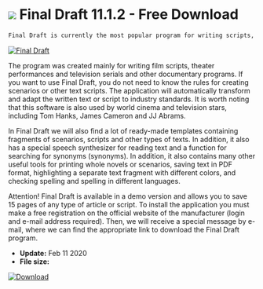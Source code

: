 # ![](https://cdn.softexe.net/static/icon/5/final-draft-8813.png) Final Draft 11.1.2 - Free Download

```sh
Final Draft is currently the most popular program for writing scripts, theater performances and other articles. The application has a simple and clear interface, in which there is a handy text editor, adapted to almost any type of text. It is an ideal solution for professional screenwriters and producers, as well as for other authors of novels, novels and journalistic articles.
```
[![Final Draft](https://gallery.dpcdn.pl/imgc/Tools/8494/g_-_420x350_1.5_-_x20120503133402_00.jpg)](https://softexe.net/win/business/documents/final-draft:hhpc.html)

The program was created mainly for writing film scripts, theater performances and television serials and other documentary programs. If you want to use Final Draft, you do not need to know the rules for creating scenarios or other text scripts. The application will automatically transform and adapt the written text or script to industry standards. It is worth noting that this software is also used by world cinema and television stars, including Tom Hanks, James Cameron and JJ Abrams.
 
 
 In Final Draft we will also find a lot of ready-made templates containing fragments of scenarios, scripts and other types of texts. In addition, it also has a special speech synthesizer for reading text and a function for searching for synonyms (synonyms). In addition, it also contains many other useful tools for printing whole novels or scenarios, saving text in PDF format, highlighting a separate text fragment with different colors, and checking spelling and spelling in different languages. 
 
 
 Attention!
  Final Draft is available in a demo version and allows you to save 15 pages of any type of article or script.
 To install the application you must make a free registration on the official website of the manufacturer (login and e-mail address required). Then, we will receive a special message by e-mail, where we can find the appropriate link to download the Final Draft program.


- **Update:** Feb 11 2020
- **File size:** 

[![Download](https://cdn.softexe.net/static/img/download.png)](https://softexe.net/win/business/documents/final-draft:hhpc.html)

